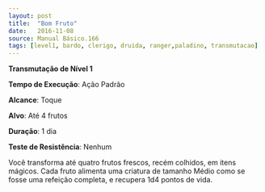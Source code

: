 ```yaml
---
layout: post
title:  "Bom Fruto"
date:   2016-11-08
source: Manual Básico.166
tags: [level1, bardo, clerigo, druida, ranger,paladino, transmutacao]
---
```


**Transmutação de Nível 1**

**Tempo de Execução**: Ação Padrão

**Alcance**: Toque

**Alvo**: Até 4 frutos

**Duração**: 1 dia

**Teste de Resistência**: Nenhum

Você transforma até quatro frutos frescos, recém colhidos, em itens mágicos.
Cada fruto alimenta uma criatura de tamanho Médio como se fosse uma refeição completa, e recupera 1d4 pontos de vida.